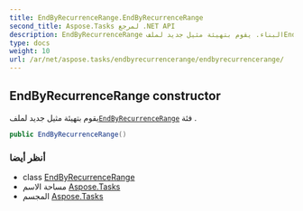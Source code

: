 ```yaml
---
title: EndByRecurrenceRange.EndByRecurrenceRange
second_title: Aspose.Tasks لمرجع .NET API
description: EndByRecurrenceRange البناء. يقوم بتهيئة مثيل جديد لملفEndByRecurrenceRange فئة .
type: docs
weight: 10
url: /ar/net/aspose.tasks/endbyrecurrencerange/endbyrecurrencerange/
---
```

## EndByRecurrenceRange constructor

يقوم بتهيئة مثيل جديد لملف[`EndByRecurrenceRange`](../) فئة .

```csharp
public EndByRecurrenceRange()
```

### أنظر أيضا

* class [EndByRecurrenceRange](../)
* مساحة الاسم [Aspose.Tasks](../../endbyrecurrencerange/)
* المجسم [Aspose.Tasks](../../../)


